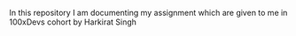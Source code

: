 In this repository I am documenting my assignment which are given to me in 100xDevs cohort by Harkirat Singh
